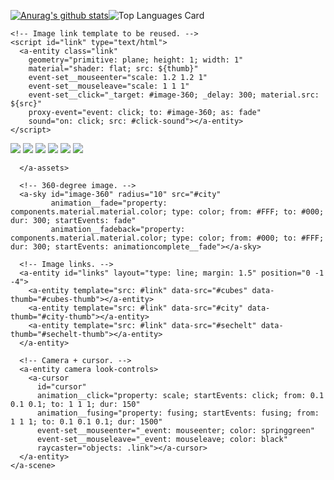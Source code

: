 [![Anurag's github stats](https://github-readme-stats.vercel.app/api?username=t-kabaya)](https://github.com/anuraghazra/github-readme-stats)![Top Languages Card](https://github-readme-stats.vercel.app/api/top-langs/?username=t-kabaya)

<!DOCTYPE html>
<html>
  <head>
    <meta charset="utf-8">
    <title>360&deg; Image Gallery</title>
    <meta name="description" content="360&deg; Image Gallery - A-Frame">
    <script src="https://aframe.io/releases/1.0.4/aframe.min.js"></script>
    <script src="https://unpkg.com/aframe-event-set-component@5/dist/aframe-event-set-component.min.js"></script>
    <script src="https://unpkg.com/aframe-layout-component@5.3.0/dist/aframe-layout-component.min.js"></script>
    <script src="https://unpkg.com/aframe-template-component@3.2.1/dist/aframe-template-component.min.js"></script>
    <script src="https://unpkg.com/aframe-proxy-event-component@2.1.0/dist/aframe-proxy-event-component.min.js"></script>
    
    <!-- Image link template to be reused. -->
    <script id="link" type="text/html">
      <a-entity class="link"
        geometry="primitive: plane; height: 1; width: 1"
        material="shader: flat; src: ${thumb}"
        event-set__mouseenter="scale: 1.2 1.2 1"
        event-set__mouseleave="scale: 1 1 1"
        event-set__click="_target: #image-360; _delay: 300; material.src: ${src}"
        proxy-event="event: click; to: #image-360; as: fade"
        sound="on: click; src: #click-sound"></a-entity>
    </script>
  </head>
  <body>
    <a-scene>
      <a-assets>
        <img id="city" crossorigin="anonymous" src="https://cdn.aframe.io/360-image-gallery-boilerplate/img/city.jpg">
        <img id="city-thumb" crossorigin="anonymous" src="https://cdn.aframe.io/360-image-gallery-boilerplate/img/thumb-city.jpg">
        <img id="cubes-thumb" crossorigin="anonymous" src="https://cdn.aframe.io/360-image-gallery-boilerplate/img/thumb-cubes.jpg">
        <img id="sechelt-thumb" crossorigin="anonymous" src="https://cdn.aframe.io/360-image-gallery-boilerplate/img/thumb-sechelt.jpg">
        <audio id="click-sound" crossorigin="anonymous" src="https://cdn.aframe.io/360-image-gallery-boilerplate/audio/click.ogg"></audio>
        <img id="cubes" crossorigin="anonymous" src="https://cdn.aframe.io/360-image-gallery-boilerplate/img/cubes.jpg">
        <img id="sechelt" crossorigin="anonymous" src="https://cdn.aframe.io/360-image-gallery-boilerplate/img/sechelt.jpg">

      </a-assets>

      <!-- 360-degree image. -->
      <a-sky id="image-360" radius="10" src="#city"
             animation__fade="property: components.material.material.color; type: color; from: #FFF; to: #000; dur: 300; startEvents: fade"
             animation__fadeback="property: components.material.material.color; type: color; from: #000; to: #FFF; dur: 300; startEvents: animationcomplete__fade"></a-sky>

      <!-- Image links. -->
      <a-entity id="links" layout="type: line; margin: 1.5" position="0 -1 -4">
        <a-entity template="src: #link" data-src="#cubes" data-thumb="#cubes-thumb"></a-entity>
        <a-entity template="src: #link" data-src="#city" data-thumb="#city-thumb"></a-entity>
        <a-entity template="src: #link" data-src="#sechelt" data-thumb="#sechelt-thumb"></a-entity>
      </a-entity>

      <!-- Camera + cursor. -->
      <a-entity camera look-controls>
        <a-cursor
          id="cursor"
          animation__click="property: scale; startEvents: click; from: 0.1 0.1 0.1; to: 1 1 1; dur: 150"
          animation__fusing="property: fusing; startEvents: fusing; from: 1 1 1; to: 0.1 0.1 0.1; dur: 1500"
          event-set__mouseenter="_event: mouseenter; color: springgreen"
          event-set__mouseleave="_event: mouseleave; color: black"
          raycaster="objects: .link"></a-cursor>
      </a-entity>
    </a-scene>
  </body>
</html>
